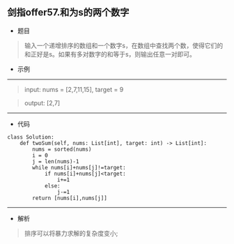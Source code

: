 剑指offer57.和为s的两个数字
----------
 - 题目
>输入一个递增排序的数组和一个数字s，在数组中查找两个数，使得它们的和正好是s。如果有多对数字的和等于s，则输出任意一对即可。

 - 示例
 ----------
>input: nums = [2,7,11,15], target = 9

> output: [2,7]
 ----------
 - 代码
 >
>
    class Solution:
        def twoSum(self, nums: List[int], target: int) -> List[int]:
            nums = sorted(nums)
            i = 0
            j = len(nums)-1
            while nums[i]+nums[j]!=target:
                if nums[i]+nums[j]<target:
                    i+=1
                else:
                    j-=1
            return [nums[i],nums[j]]
 ----------
 - 解析
> 排序可以将暴力求解的复杂度变小;